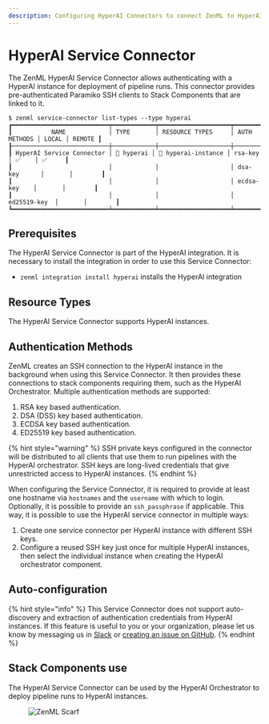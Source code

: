 ```yaml
---
description: Configuring HyperAI Connectors to connect ZenML to HyperAI instances.
---
```


# HyperAI Service Connector

The ZenML HyperAI Service Connector allows authenticating with a HyperAI instance for deployment of pipeline runs. This connector provides pre-authenticated Paramiko SSH clients to Stack Components that are linked to it.

```
$ zenml service-connector list-types --type hyperai
┏━━━━━━━━━━━━━━━━━━━━━━━━━━━┯━━━━━━━━━━━━┯━━━━━━━━━━━━━━━━━━━━┯━━━━━━━━━━━━━━┯━━━━━━━┯━━━━━━━━┓
┃           NAME            │ TYPE       │ RESOURCE TYPES     │ AUTH METHODS │ LOCAL │ REMOTE ┃
┠───────────────────────────┼────────────┼────────────────────┼──────────────┼───────┼────────┨
┃ HyperAI Service Connector │ 🤖 hyperai │ 🤖 hyperai-instance │ rsa-key      │ ✅    │ ✅     ┃
┃                           │            │                    │ dsa-key      │       │        ┃
┃                           │            │                    │ ecdsa-key    │       │        ┃
┃                           │            │                    │ ed25519-key  │       │        ┃
┗━━━━━━━━━━━━━━━━━━━━━━━━━━━┷━━━━━━━━━━━━┷━━━━━━━━━━━━━━━━━━━━┷━━━━━━━━━━━━━━┷━━━━━━━┷━━━━━━━━┛
```

## Prerequisites
The HyperAI Service Connector is part of the HyperAI integration. It is necessary to install the integration in order to use this Service Connector:

* `zenml integration install hyperai` installs the HyperAI integration

## Resource Types
The HyperAI Service Connector supports HyperAI instances.

## Authentication Methods
ZenML creates an SSH connection to the HyperAI instance in the background when using this Service Connector. It then provides these connections to stack components requiring them, such as the HyperAI Orchestrator. Multiple authentication methods are supported:

1. RSA key based authentication.
2. DSA (DSS) key based authentication.
3. ECDSA key based authentication.
4. ED25519 key based authentication.

{% hint style="warning" %}
SSH private keys configured in the connector will be distributed to all clients that use them to run pipelines with the HyperAI orchestrator. SSH keys are long-lived credentials that give unrestricted access to HyperAI instances.
{% endhint %}

When configuring the Service Connector, it is required to provide at least one hostname via `hostnames` and the `username` with which to login. Optionally, it is possible to provide an `ssh_passphrase` if applicable. This way, it is possible to use the HyperAI service connector in multiple ways:

1. Create one service connector per HyperAI instance with different SSH keys.
2. Configure a reused SSH key just once for multiple HyperAI instances, then select the individual instance when creating the HyperAI orchestrator component.

## Auto-configuration

{% hint style="info" %}
This Service Connector does not support auto-discovery and extraction of authentication credentials from HyperAI instances. If this feature is useful to you or your organization, please let us know by messaging us in [Slack](https://zenml.io/slack-invite) or [creating an issue on GitHub](https://github.com/zenml-io/zenml/issues).
{% endhint %}

## Stack Components use

The HyperAI Service Connector can be used by the HyperAI Orchestrator to deploy pipeline runs to HyperAI instances.

<!-- For scarf -->
<figure><img alt="ZenML Scarf" referrerpolicy="no-referrer-when-downgrade" src="https://static.scarf.sh/a.png?x-pxid=f0b4f458-0a54-4fcd-aa95-d5ee424815bc" /></figure>
